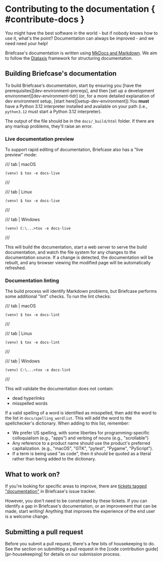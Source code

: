 # Contributing to the documentation { #contribute-docs }

You might have the best software in the world - but if nobody knows how to use it, what's the point? Documentation can always be improved - and we need need your help!

Briefcase's documentation is written using [MkDocs and Markdown](https://www.markdownguide.org/basic-syntax/). We aim to follow the [Diataxis](https://diataxis.fr) framework for structuring documentation.

## Building Briefcase's documentation

To build Briefcase's documentation, start by ensuring you [have the prerequisites][dev-environment-prereqs], and then [set up a development environment][dev-environment-tldr] (or, for a more detailed explanation of dev environment setup, [start here][setup-dev-environment]).You **must** have a Python 3.12 interpreter installed and available on your path (i.e., `python3.12` must start a Python 3.12 interpreter).

The output of the file should be in the `docs/_build/html` folder. If there are any markup problems, they'll raise an error.

### Live documentation preview

To support rapid editing of documentation, Briefcase also has a "live preview" mode:

/// tab | macOS

```console
(venv) $ tox -e docs-live
```

///

/// tab | Linux

```console
(venv) $ tox -e docs-live
```

///

/// tab | Windows

```doscon
(venv) C:\...>tox -e docs-live
```

///

This will build the documentation, start a web server to serve the build documentation, and watch the file system for any changes to the documentation source. If a change is detected, the documentation will be rebuilt, and any browser viewing the modified page will be automatically refreshed.

### Documentation linting

The build process will identify Markdown problems, but Briefcase performs some additional "lint" checks. To run the lint checks:

/// tab | macOS

```console
(venv) $ tox -e docs-lint
```

///

/// tab | Linux

```console
(venv) $ tox -e docs-lint
```

///

/// tab | Windows

```doscon
(venv) C:\...>tox -e docs-lint
```

///

This will validate the documentation does not contain:

- dead hyperlinks
- misspelled words

If a valid spelling of a word is identified as misspelled, then add the word to the list in `docs/spelling_wordlist`. This will add the word to the spellchecker's dictionary. When adding to this list, remember:

- We prefer US spelling, with some liberties for programming-specific colloquialism (e.g., "apps") and verbing of nouns (e.g., "scrollable")
- Any reference to a product name should use the product's preferred capitalization. (e.g., "macOS", "GTK", "pytest", "Pygame", "PyScript").
- If a term is being used "as code", then it should be quoted as a literal rather than being added to the dictionary.

## What to work on?

If you're looking for specific areas to improve, there are [tickets tagged "documentation"](https://github.com/beeware/briefcase/issues?q=is%3Aissue%20state%3Aopen%20label%3Adocumentation) in Briefcase's issue tracker.

However, you don't need to be constrained by these tickets. If you can identify a gap in Briefcase's documentation, or an improvement that can be made, start writing! Anything that improves the experience of the end user is a welcome change.

## Submitting a pull request

Before you submit a pull request, there's a few bits of housekeeping to do. See the section on submitting a pull request in the [code contribution guide][pr-housekeeping] for details on our submission process.
